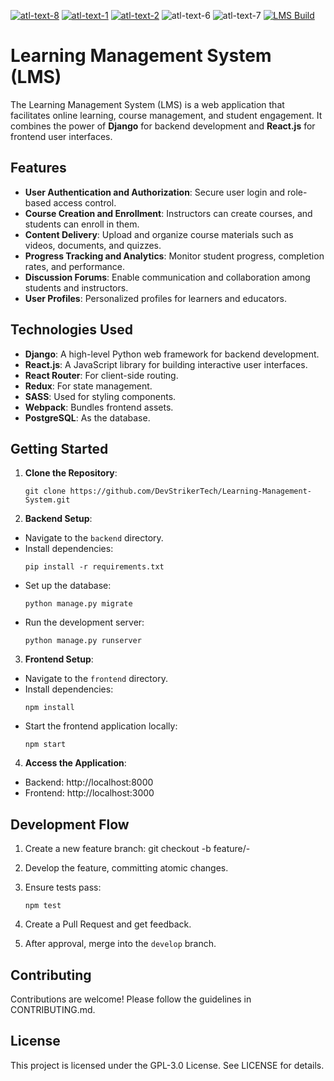 [![atl-text-8](https://img.shields.io/badge/Version-4.2.7-blueviolet?logo=Django&style=flat)](https://www.djangoproject.com/) [![atl-text-1](https://img.shields.io/badge/Version-18-blue?logo=React&style=flat)](https://react.dev/) [![atl-text-2](https://img.shields.io/badge/Version-3.10.12-red?logo=Python&style=flat)](https://www.python.org/) ![atl-text-6](https://img.shields.io/badge/license-GPL-lightgrey) ![atl-text-7](https://img.shields.io/badge/coverage-94-green) [![LMS Build](https://github.com/DevStrikerTech/Learning-Management-System/actions/workflows/build.yml/badge.svg)](https://github.com/DevStrikerTech/Learning-Management-System/actions/workflows/build.yml)

# Learning Management System (LMS)

The Learning Management System (LMS) is a web application that facilitates online learning, course management, and student engagement. It combines the power of **Django** for backend development and **React.js** for frontend user interfaces.

## Features

- **User Authentication and Authorization**: Secure user login and role-based access control.
- **Course Creation and Enrollment**: Instructors can create courses, and students can enroll in them.
- **Content Delivery**: Upload and organize course materials such as videos, documents, and quizzes.
- **Progress Tracking and Analytics**: Monitor student progress, completion rates, and performance.
- **Discussion Forums**: Enable communication and collaboration among students and instructors.
- **User Profiles**: Personalized profiles for learners and educators.

## Technologies Used

- **Django**: A high-level Python web framework for backend development.
- **React.js**: A JavaScript library for building interactive user interfaces.
- **React Router**: For client-side routing.
- **Redux**: For state management.
- **SASS**: Used for styling components.
- **Webpack**: Bundles frontend assets.
- **PostgreSQL**: As the database.

## Getting Started

1. **Clone the Repository**:
    ```
    git clone https://github.com/DevStrikerTech/Learning-Management-System.git
    ```

2. **Backend Setup**:

- Navigate to the `backend` directory.
- Install dependencies:
  ```
  pip install -r requirements.txt
  ```
- Set up the database:
  ```
  python manage.py migrate
  ```
- Run the development server:
  ```
  python manage.py runserver
  ```

3. **Frontend Setup**:

- Navigate to the `frontend` directory.
- Install dependencies:
  ```
  npm install
  ```
- Start the frontend application locally:
  ```
  npm start
  ```

4. **Access the Application**:

- Backend: http://localhost:8000
- Frontend: http://localhost:3000

## Development Flow

1. Create a new feature branch:
   git checkout -b feature/<issue-number>-<short-description>

2. Develop the feature, committing atomic changes.

3. Ensure tests pass:
    ```
    npm test
    ```

4. Create a Pull Request and get feedback.

5. After approval, merge into the `develop` branch.

## Contributing

Contributions are welcome! Please follow the guidelines in CONTRIBUTING.md.

## License

This project is licensed under the GPL-3.0 License. See LICENSE for details.
